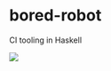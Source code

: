 # bored-robot
CI tooling in Haskell

![](https://upload.wikimedia.org/wikipedia/commons/1/1d/Yog-Sothoth_couleur.jpg)
